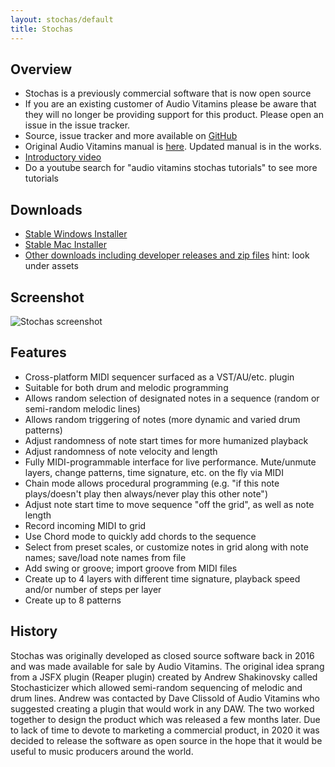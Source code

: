 ```yaml
---
layout: stochas/default
title: Stochas
---
```

## Overview
- Stochas is a previously commercial software that is now open source
- If you are an existing customer of Audio Vitamins please be aware that they will no longer be providing support for this product. Please open an issue in the issue tracker.
- Source, issue tracker and more available on [GitHub](https://github.com/surge-synthesizer/stochas)
- Original Audio Vitamins manual is [here](/assets/manuals/stochas_av.pdf). Updated manual is in the works.
- [Introductory video](https://www.youtube.com/watch?v=PRXUt9Q9EB0)
- Do a youtube search for "audio vitamins stochas tutorials" to see more tutorials

## Downloads
- [Stable Windows Installer](https://github.com/surge-synthesizer/stochas/releases/download/release_dl/stochas_windows_installer.exe)
- [Stable Mac Installer](https://github.com/surge-synthesizer/stochas/releases/download/release_dl/stochas-mac-installer.dmg)
- [Other downloads including developer releases and zip files](https://github.com/surge-synthesizer/stochas/releases) hint: look under assets

## Screenshot
![Stochas screenshot](/assets/img/stochas_screenshot.png)

## Features
- Cross-platform MIDI sequencer surfaced as a VST/AU/etc. plugin
- Suitable for both drum and melodic programming
- Allows random selection of designated notes in a sequence (random or semi-random melodic lines)
- Allows random triggering of notes (more dynamic and varied drum patterns)
- Adjust randomness of note start times for more humanized playback
- Adjust randomness of note velocity and length
- Fully MIDI-programmable interface for live performance. Mute/unmute layers, change patterns, time signature, etc. on the fly via MIDI
- Chain mode allows procedural programming (e.g. "if this note plays/doesn't play then always/never play this other note")
- Adjust note start time to move sequence "off the grid", as well as note length
- Record incoming MIDI to grid
- Use Chord mode to quickly add chords to the sequence
- Select from preset scales, or customize notes in grid along with note names; save/load note names from file
- Add swing or groove; import groove from MIDI files
- Create up to 4 layers with different time signature, playback speed and/or number of steps per layer
- Create up to 8 patterns

## History
Stochas was originally developed as closed source software back in 2016 and was made available for sale by Audio Vitamins. The original idea sprang from a JSFX plugin (Reaper plugin) created by Andrew Shakinovsky called Stochasticizer which allowed semi-random sequencing of melodic and drum lines. Andrew was contacted by Dave Clissold of Audio Vitamins who suggested creating a plugin that would work in any DAW. The two worked together to design the product which was released a few months later. Due to lack of time to devote to marketing a commercial product, in 2020 it was decided to release the software as open source in the hope that it would be useful to music producers around the world.
